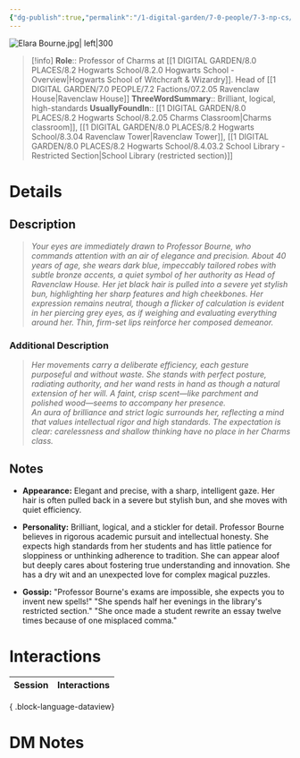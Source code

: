 ```yaml
---
{"dg-publish":true,"permalink":"/1-digital-garden/7-0-people/7-3-np-cs/elara-bourne/","tags":["#person","hogwarts","hogwarts-faculty","professor","#ravenclaw"]}
---
```


![Elara Bourne.jpg| left|300](/img/user/1%20DIGITAL%20GARDEN/7.0%20PEOPLE/7.3%20NPCs/Headshots/Elara%20Bourne.jpg)
>[!info] 
>**Role**:: Professor of Charms at [[1 DIGITAL GARDEN/8.0 PLACES/8.2 Hogwarts School/8.2.0 Hogwarts School - Overview\|Hogwarts School of Witchcraft & Wizardry]]. Head of [[1 DIGITAL GARDEN/7.0 PEOPLE/7.2 Factions/07.2.05 Ravenclaw House\|Ravenclaw House]]
>**ThreeWordSummary**:: Brilliant, logical, high-standards
>**UsuallyFoundIn**:: [[1 DIGITAL GARDEN/8.0 PLACES/8.2 Hogwarts School/8.2.05 Charms Classroom\|Charms classroom]], [[1 DIGITAL GARDEN/8.0 PLACES/8.2 Hogwarts School/8.3.04 Ravenclaw Tower\|Ravenclaw Tower]], [[1 DIGITAL GARDEN/8.0 PLACES/8.2 Hogwarts School/8.4.03.2 School Library - Restricted Section\|School Library (restricted section)]]

# Details

## Description
>_Your eyes are immediately drawn to Professor Bourne, who commands attention with an air of elegance and precision. About 40 years of age, she wears dark blue, impeccably tailored robes with subtle bronze accents, a quiet symbol of her authority as Head of Ravenclaw House._ 
>_Her jet black hair is pulled into a severe yet stylish bun, highlighting her sharp features and high cheekbones. Her expression remains neutral, though a flicker of calculation is evident in her piercing grey eyes, as if weighing and evaluating everything around her. Thin, firm-set lips reinforce her composed demeanor._  

### Additional Description
>_Her movements carry a deliberate efficiency, each gesture purposeful and without waste. She stands with perfect posture, radiating authority, and her wand rests in hand as though a natural extension of her will. A faint, crisp scent—like parchment and polished wood—seems to accompany her presence._  
>_An aura of brilliance and strict logic surrounds her, reflecting a mind that values intellectual rigor and high standards. The expectation is clear: carelessness and shallow thinking have no place in her Charms class._

## Notes

- **Appearance:** Elegant and precise, with a sharp, intelligent gaze. Her hair is often pulled back in a severe but stylish bun, and she moves with quiet efficiency.
    
- **Personality:** Brilliant, logical, and a stickler for detail. Professor Bourne believes in rigorous academic pursuit and intellectual honesty. She expects high standards from her students and has little patience for sloppiness or unthinking adherence to tradition. She can appear aloof but deeply cares about fostering true understanding and innovation. She has a dry wit and an unexpected love for complex magical puzzles.
    
- **Gossip:** "Professor Bourne's exams are impossible, she expects you to invent new spells!" "She spends half her evenings in the library's restricted section." "She once made a student rewrite an essay twelve times because of one misplaced comma."
    

# Interactions

| Session | Interactions |
| ------- | ------------ |

{ .block-language-dataview}


# DM Notes
